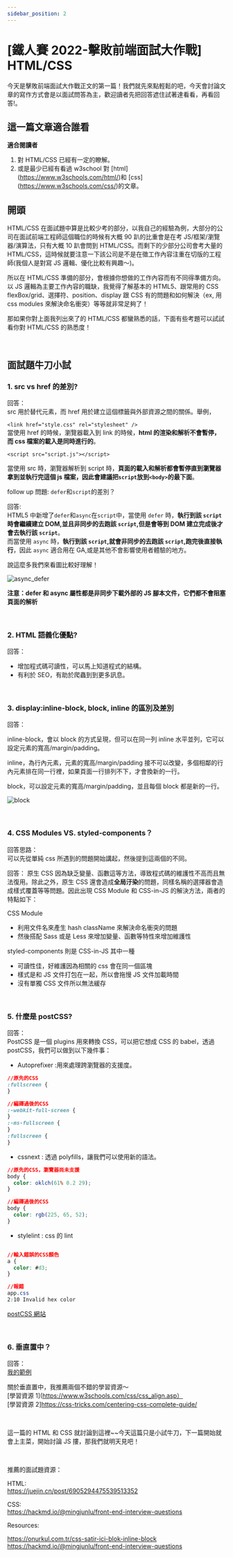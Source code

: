 ```yaml
---
sidebar_position: 2
---
```


# [鐵人賽 2022-擊敗前端面試大作戰] HTML/CSS

今天是擊敗前端面試大作戰正文的第一篇！我們就先來點輕鬆的吧，今天會討論文章的寫作方式會是以面試問答為主，歡迎讀者先把回答遮住試著達看看，再看回答!。

## 這一篇文章適合誰看

**適合閱讀者**

1. 對 HTML/CSS 已經有一定的瞭解。
2. 或是最少已經有看過 w3school 對 [html] (https://www.w3schools.com/html/)和 [css] (https://www.w3schools.com/css/)的文章。

## 開頭

HTML/CSS 在面試題中算是比較少考的部分，以我自己的經驗為例，大部分的公司在面試前端工程師這個職位的時候有大概 90 趴的比重會是在考 JS/框架/瀏覽器/演算法，只有大概 10 趴會問到 HTML/CSS。而剩下的少部分公司會考大量的 HTML/CSS，這時候就要注意一下該公司是不是在徵工作內容注重在切版的工程師(我個人是對寫 JS 邏輯、優化比較有興趣～)。

所以在 HTML/CSS 準備的部分，會根據你想做的工作內容而有不同得準備方向。
以 JS 邏輯為主要工作內容的職缺，我覺得了解基本的 HTML5、跟常用的 CSS flexBox/grid、選擇符、position、display 跟 CSS 有的問題和如何解決（ex, 用 css modules 來解決命名衝突）等等就非常足夠了！

那如果你對上面我列出來了的 HTML/CSS 都蠻熟悉的話，下面有些考題可以試試看你對 HTML/CSS 的熟悉度！

&nbsp;

## 面試題牛刀小試

### 1. src vs href 的差別?

回答：  
src 用於替代元素，而 href 用於建立這個標籤與外部資源之間的關係。舉例，

`<link href="style.css" rel="stylesheet" />`  
當使用 href 的時候，瀏覽器載入到 link 的時候，**html 的渲染和解析不會暫停，而 css 檔案的載入是同時進行的**。

`<script src="script.js"></script>`

當使用 src 時，瀏覽器解析到 script 時，**頁面的載入和解析都會暫停直到瀏覽器拿到並執行完這個 js 檔案，因此會建議把`script`放到`<body>`的最下面**。

follow up 問題: `defer`和`script`的差別？

回答:  
HTML5 中新增了`defer`和`async`在`script`中，當使用 `defer` 時，**執行到該 `script` 時會繼續建立 DOM,並且非同步的去跑該 `script`,但是會等到 DOM 建立完成後才會去執行該 `script`**。  
而當使用 `async` 時，**執行到該 `script`,就會非同步的去跑該 `script`,跑完後直接執行**，因此 `async` 適合用在 GA,或是其他不會影響使用者體驗的地方。

說這麼多我們來看圖比較好理解！

![async_defer](./Img/defer:async.png)

**注意：defer 和 async 屬性都是非同步下載外部的 JS 腳本文件，它們都不會阻塞頁面的解析**

&nbsp;

### 2. HTML 語義化優點?

回答：

- 增加程式碼可讀性，可以馬上知道程式的結構。
- 有利於 SEO，有助於爬蟲到到更多訊息。

&nbsp;

### 3. display:inline-block, block, inline 的區別及差別

回答：

inline-block，會以 block 的方式呈現，但可以在同一列 inline 水平並列，它可以設定元素的寬高/margin/padding。

inline，為行內元素，元素的寬高/margin/padding 接不可以改變，多個相鄰的行內元素排在同一行裡，如果頁面一行排列不下，才會換新的一行。

block，可以設定元素的寬高/margin/padding，並且每個 block 都是新的一行。

![block](./Img/block.jpeg)

&nbsp;

### 4. CSS Modules VS. styled-components？

回答思路：  
可以先從單純 css 所遇到的問題開始講起，然後提到這兩個的不同。

回答：
原生 CSS 因為缺乏變量、函數這等方法，導致程式碼的維護性不高而且無法復用。除此之外，原生 CSS 還會造成**全局汙染**的問題，同樣名稱的選擇器會造成樣式覆蓋等等問題。因此出現 CSS Module 和 CSS-in-JS 的解決方法，兩者的特點如下：

CSS Module

- 利用文件名來產生 hash className 來解決命名衝突的問題
- 然後搭配 Sass 或是 Less 來增加變量、函數等特性來增加維護性

styled-components 則是 CSS-in-JS 其中一種

- 可讀性佳，好維護因為相關的 css 會在同一個區塊
- 樣式是和 JS 文件打包在一起，所以會拖慢 JS 文件加載時間
- 沒有單獨 CSS 文件所以無法緩存

&nbsp;

### 5. 什麼是 postCSS?

回答：  
PostCSS 是一個 plugins 用來轉換 CSS，可以把它想成 CSS 的 babel，透過 postCSS，我們可以做到以下幾件事：

- Autoprefixer
  :用來處理跨瀏覽器的支援度。

```css
//原先的CSS
:fullscreen {
}

//編譯過後的CSS
:-webkit-full-screen {
}
:-ms-fullscreen {
}
:fullscreen {
}
```

- cssnext
  : 透過 polyfills，讓我們可以使用新的語法。

```css
//原先的CSS，瀏覽器尚未支援
body {
  color: oklch(61% 0.2 29);
}

//編譯過後的CSS
body {
  color: rgb(225, 65, 52);
}
```

- stylelint
  : css 的 lint

```css

//輸入錯誤的CSS顏色
a {
  color: #d3;
}

//報錯
app.css
2:10 Invalid hex color


```

[postCSS 網站](https://postcss.org/)

&nbsp;

### 6. 垂直置中？

回答：  
[我的範例](https://codesandbox.io/s/intelligent-lamarr-xrbi95?file=/src/App.js)

關於垂直置中，我推薦兩個不錯的學習資源～  
[學習資源 1](https://www.w3schools.com/css/css_align.asp）  
[學習資源 2]https://css-tricks.com/centering-css-complete-guide/

&nbsp;

這一篇的 HTML 和 CSS 就討論到這裡~~今天這篇只是小試牛刀，下一篇開始就會上主菜，開始討論 JS 摟，那我們就明天見吧！

&nbsp;

推薦的面試題資源：

HTML:  
https://juejin.cn/post/6905294475539513352

CSS:  
https://hackmd.io/@mingjunlu/front-end-interview-questions

Resources:

https://onurkul.com.tr/css-satir-ici-blok-inline-block
https://hackmd.io/@mingjunlu/front-end-interview-questions
